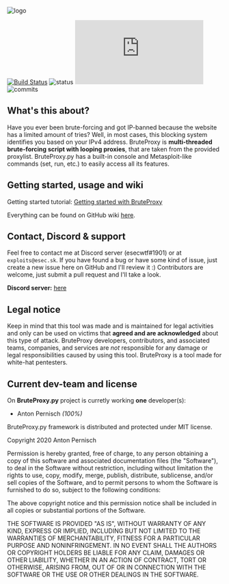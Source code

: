 ![logo](https://storage.esec.sk/saved_data/961104.png)

[![Build Status](https://travis-ci.com/esec-exploits/bruteproxy.py.svg?branch=main)](https://travis-ci.com/esec-exploits/bruteproxy.py) ![status](https://img.shields.io/badge/status-beta-blue) ![Issues](https://img.shields.io/github/issues/esec-exploits/bruteproxy.py) ![commits](https://img.shields.io/github/commits-since/esec-exploits/bruteproxy.py/b1.1.0)

## What's this about?
Have you ever been brute-forcing and got IP-banned because the website has a limited amount of tries? Well, in most cases, this blocking system identifies you based on your IPv4 address. BruteProxy is **multi-threaded brute-forcing script with looping proxies**, that are taken from the provided proxylist. BruteProxy.py has a built-in console and Metasploit-like commands (set, run, etc.) to easily access all its features.

## Getting started, usage and wiki
Getting started tutorial: [Getting started with BruteProxy](https://github.com/esec-exploits/bruteproxy.py/wiki/Getting-started)

Everything can be found on GitHub wiki [here](https://github.com/esec-exploits/bruteproxy.py/wiki).

## Contact, Discord & support
Feel free to contact me at Discord server (esecwtf#1901) or at `exploits@esec.sk`. If you have found a bug or have some kind of issue, just create a new issue here on GitHub and I'll review it :)
Contributors are welcome, just submit a pull request and I'll take a look.

**Discord server:** [here](https://discord.gg/ktRUMu2yyF)

## Legal notice
Keep in mind that this tool was made and is maintained for legal activities and only can be used on victims that **agreed and are acknowledged** about this type of attack. BruteProxy developers, contributors, and associated teams, companies, and services are *not* responsible for any damage or legal responsibilities caused by using this tool. BruteProxy is a tool made for white-hat pentesters.

## Current dev-team and license
On **BruteProxy.py** project is curretly working **one** developer(s):
- Anton Pernisch *(100%)*

BruteProxy.py framework is distributed and protected under MIT license.

Copyright 2020 Anton Pernisch

Permission is hereby granted, free of charge, to any person obtaining a copy of this software and associated documentation files (the "Software"), to deal in the Software without restriction, including without limitation the rights to use, copy, modify, merge, publish, distribute, sublicense, and/or sell copies of the Software, and to permit persons to whom the Software is furnished to do so, subject to the following conditions:

The above copyright notice and this permission notice shall be included in all copies or substantial portions of the Software.

THE SOFTWARE IS PROVIDED "AS IS", WITHOUT WARRANTY OF ANY KIND, EXPRESS OR IMPLIED, INCLUDING BUT NOT LIMITED TO THE WARRANTIES OF MERCHANTABILITY, FITNESS FOR A PARTICULAR PURPOSE AND NONINFRINGEMENT. IN NO EVENT SHALL THE AUTHORS OR COPYRIGHT HOLDERS BE LIABLE FOR ANY CLAIM, DAMAGES OR OTHER LIABILITY, WHETHER IN AN ACTION OF CONTRACT, TORT OR OTHERWISE, ARISING FROM, OUT OF OR IN CONNECTION WITH THE SOFTWARE OR THE USE OR OTHER DEALINGS IN THE SOFTWARE.
